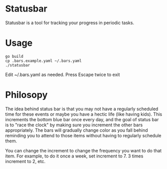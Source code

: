 
# Statusbar

Statusbar is a tool for tracking your progress in periodic tasks.

# Usage

```
go build
cp .bars.example.yaml ~/.bars.yaml
./statusbar
```

Edit ~/.bars.yaml as needed.  Press Escape twice to exit

# Philosopy
The idea behind status bar is that you may not have a regularly scheduled time for these events or maybe you have a hectic life (like having kids).  This increments the bottom blue bar once every day, and the goal of status bar is to "race the clock" by making sure you increment the other bars appropriately.  The bars will gradually change color as you fall behind reminding you to attend to those items without having to regularly schedule them.

You can change the increment to change the frequency you want to do that item.  For example, to do it once a week, set increment to 7.  3 times increment to 2, etc.
